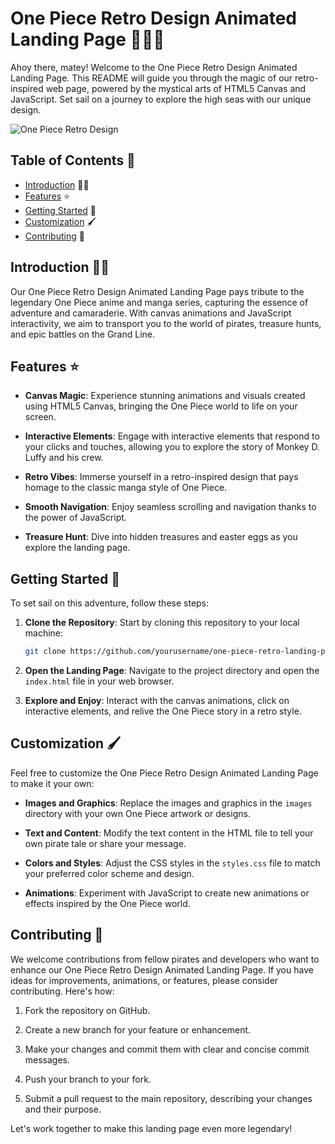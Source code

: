 # One Piece Retro Design Animated Landing Page 🏴‍☠️⚓

Ahoy there, matey! Welcome to the One Piece Retro Design Animated Landing Page. This README will guide you through the magic of our retro-inspired web page, powered by the mystical arts of HTML5 Canvas and JavaScript. Set sail on a journey to explore the high seas with our unique design.

![One Piece Retro Design](images/one_piece_retro_design.png)

## Table of Contents 📜

- [Introduction](#introduction) 🏴‍☠️
- [Features](#features) ⭐
- [Getting Started](#getting-started) 🚀
- [Customization](#customization) 🖌️
- [Contributing](#contributing) 🤝

## Introduction 🏴‍☠️

Our One Piece Retro Design Animated Landing Page pays tribute to the legendary One Piece anime and manga series, capturing the essence of adventure and camaraderie. With canvas animations and JavaScript interactivity, we aim to transport you to the world of pirates, treasure hunts, and epic battles on the Grand Line.

## Features ⭐

- **Canvas Magic**: Experience stunning animations and visuals created using HTML5 Canvas, bringing the One Piece world to life on your screen.

- **Interactive Elements**: Engage with interactive elements that respond to your clicks and touches, allowing you to explore the story of Monkey D. Luffy and his crew.

- **Retro Vibes**: Immerse yourself in a retro-inspired design that pays homage to the classic manga style of One Piece.

- **Smooth Navigation**: Enjoy seamless scrolling and navigation thanks to the power of JavaScript.

- **Treasure Hunt**: Dive into hidden treasures and easter eggs as you explore the landing page.

## Getting Started 🚀

To set sail on this adventure, follow these steps:

1. **Clone the Repository**: Start by cloning this repository to your local machine:

   ```bash
   git clone https://github.com/yourusername/one-piece-retro-landing-page.git
   ```

2. **Open the Landing Page**: Navigate to the project directory and open the `index.html` file in your web browser.

3. **Explore and Enjoy**: Interact with the canvas animations, click on interactive elements, and relive the One Piece story in a retro style.

## Customization 🖌️

Feel free to customize the One Piece Retro Design Animated Landing Page to make it your own:

- **Images and Graphics**: Replace the images and graphics in the `images` directory with your own One Piece artwork or designs.

- **Text and Content**: Modify the text content in the HTML file to tell your own pirate tale or share your message.

- **Colors and Styles**: Adjust the CSS styles in the `styles.css` file to match your preferred color scheme and design.

- **Animations**: Experiment with JavaScript to create new animations or effects inspired by the One Piece world.

## Contributing 🤝

We welcome contributions from fellow pirates and developers who want to enhance our One Piece Retro Design Animated Landing Page. If you have ideas for improvements, animations, or features, please consider contributing. Here's how:

1. Fork the repository on GitHub.

2. Create a new branch for your feature or enhancement.

3. Make your changes and commit them with clear and concise commit messages.

4. Push your branch to your fork.

5. Submit a pull request to the main repository, describing your changes and their purpose.

Let's work together to make this landing page even more legendary!

